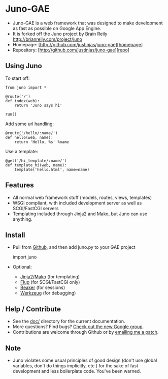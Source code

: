 
Juno-GAE
====

* Juno-GAE is a web framework that was designed to make development as fast
  as possible on Google App Engine.
* It is forked off the Juno project by Brain Reily http://brianreily.com/project/juno
* Homepage: [http://github.com/justinjas/juno-gae][homepage]
* Repository: [http://github.com/justinjas/juno-gae][repo]


Using Juno
----------

To start off:

    from juno import *

    @route('/')
    def index(web):
        return 'Juno says hi'

    run()

Add some url handling:

    @route('/hello/:name/')
    def hello(web, name):
        return 'Hello, %s' %name

Use a template:

    @get('/hi_template/:name/')
    def template_hi(web, name):
        template('hello.html', name=name)


Features
--------

* All normal web framework stuff (models, routes, views, templates)
* WSGI compliant, with included development server as well as SCGI/FastCGI servers
* Templating included through Jinja2 and Mako, but Juno can use anything.


Install
-------

* Pull from [Github][repo], and then add juno.py to your GAE project

    import juno


* Optional: 
    * [Jinja2][jinja2]/[Mako][mako] (for templating)
    * [Flup][flup]        (for SCGI/FastCGI only)
    * [Beaker][beaker]      (for sessions)
    * [Werkzeug][werkzeug] (for debugging)


Help / Contribute
-----------------

* See the [doc/][docs] directory for the current documentation.
* More questions? Find bugs? [Check out the new Google group][list].
* Contributions are welcome through Github or by [emailing me a patch][email].


Note
----

* Juno violates some usual principles of good design (don't use global
  variables, don't do things implicitly, etc.) for the sake of fast
  development and less boilerplate code.  You've been warned.


[homepage]:   http://github.com/justinjas/juno-gae
[repo]:       http://github.com/justinjas/juno-gae
[docs]:       http://github.com/justinjas/juno-gae/tree/master/doc/
[jinja2]:     http://jinja.pocoo.org/2/
[mako]:       http://www.makotemplates.org
[flup]:       http://trac.saddi.org/flup/
[beaker]:     http://wiki.pylonshq.com/display/beaker/Home
[list]:       http://groups.google.com/group/juno-framework
[email]:      mailto:brian@brianreily.com
[wiki]:       http://wiki.github.com/justinjas/juno-gae/
[q&a]:        http://wiki.github.com/justinjas/juno-gae/questions-and-answers
[werkzeug]:   http://dev.pocoo.org/projects/werkzeug
